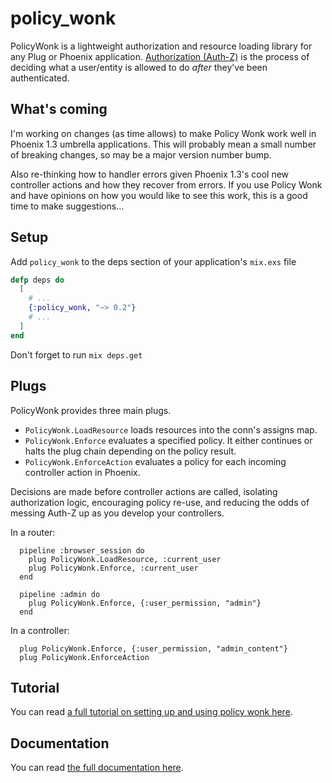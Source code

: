 policy_wonk
========

PolicyWonk is a lightweight authorization and resource loading library for any Plug or Phoenix application. [Authorization (Auth-Z)](https://en.wikipedia.org/wiki/Authorization) is the process of deciding what a user/entity is allowed to do _after_ they’ve been authenticated.

## What's coming

I'm working on changes (as time allows) to make Policy Wonk work well in Phoenix 1.3 umbrella applications. This will probably mean a small number of breaking changes, so may be a major version number bump.

Also re-thinking how to handler errors given Phoenix 1.3's cool new controller actions and how they recover from errors. If you use Policy Wonk and have opinions on how you would like to see this work, this is a good time to make suggestions...

## Setup

Add `policy_wonk` to the deps section of your application's `mix.exs` file

```elixir
defp deps do
  [
    # ...
    {:policy_wonk, "~> 0.2"}
    # ...
  ]
end
```

Don't forget to run `mix deps.get`

## Plugs

PolicyWonk provides three main plugs.

* `PolicyWonk.LoadResource` loads resources into the conn's assigns map. 
* `PolicyWonk.Enforce` evaluates a specified policy. It either continues or halts the plug chain depending on the policy result.
* `PolicyWonk.EnforceAction` evaluates a policy for each incoming controller action in Phoenix.

Decisions are made before controller actions are called, isolating authorization logic, encouraging policy re-use, and reducing the odds of messing Auth-Z up as you develop your controllers.

In a router:

      pipeline :browser_session do
        plug PolicyWonk.LoadResource, :current_user
        plug PolicyWonk.Enforce, :current_user
      end
      
      pipeline :admin do
        plug PolicyWonk.Enforce, {:user_permission, "admin"}
      end

In a controller:

      plug PolicyWonk.Enforce, {:user_permission, "admin_content"}
      plug PolicyWonk.EnforceAction


## Tutorial

You can read [a full tutorial on setting up and using policy wonk here](https://medium.com/@boydm/policy-wonk-the-tutorial-6d2b6e435c46#.nqg6cv9ra). 

## Documentation

You can read [the full documentation here](https://hexdocs.pm/policy_wonk).

